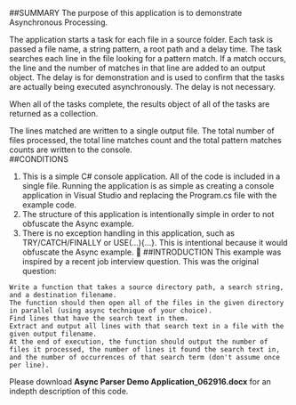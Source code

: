##SUMMARY
The purpose of this application is to demonstrate Asynchronous Processing. 

The application starts a task for each file in a source folder. Each task is passed a file name, a string pattern, a root path and a delay time. The task searches each line in the file looking for a pattern match. If a match occurs, the line and the number of matches in that line are added to an output object. The delay is for demonstration and is used to confirm that the tasks are actually being executed asynchronously. The delay is not necessary.

When all of the tasks complete, the results object of all of the tasks are returned as a collection.

The lines matched are written to a single output file. The total number of files processed, the total line matches count and the total pattern matches counts are written to the console.    
##CONDITIONS
1)	This is a simple C# console application. All of the code is included in a single file. Running the application is as simple as creating a console application in Visual Studio and replacing the Program.cs file with the example code.
2)	The structure of this application is intentionally simple in order to not obfuscate the Async example.
3)	There is no exception handling in this application, such as TRY/CATCH/FINALLY or USE(…){…}. This is intentional because it would obfuscate the Async example.

##INTRODUCTION
This example was inspired by a recent job interview question. This was the original question:
```
Write a function that takes a source directory path, a search string, and a destination filename. 
The function should then open all of the files in the given directory in parallel (using async technique of your choice). 
Find lines that have the search text in them.
Extract and output all lines with that search text in a file with the given output filename. 
At the end of execution, the function should output the number of files it processed, the number of lines it found the search text in, and the number of occurrences of that search term (don't assume once per line).
```
Please download **Async Parser Demo Application_062916.docx** for an indepth description of this code.